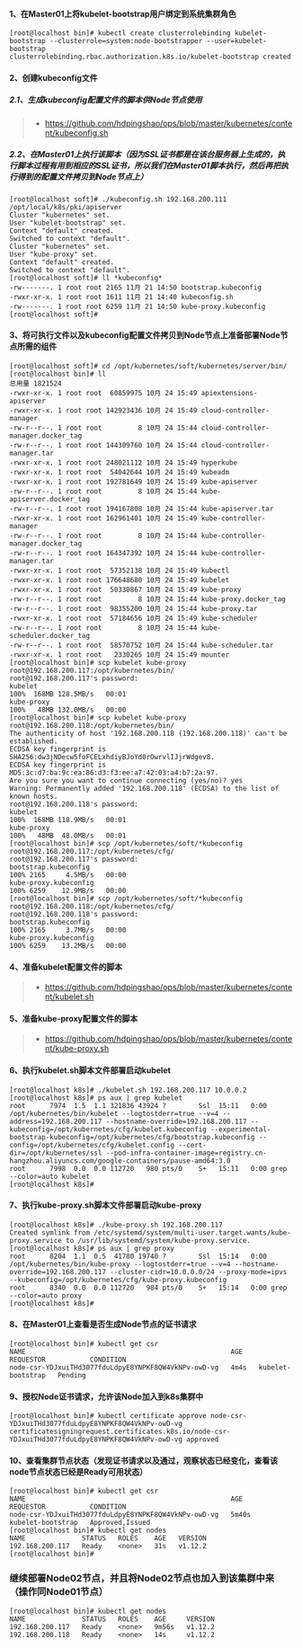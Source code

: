 #### 1、在Master01上将kubelet-bootstrap用户绑定到系统集群角色

	[root@localhost bin]# kubectl create clusterrolebinding kubelet-bootstrap --clusterrole=system:node-bootstrapper --user=kubelet-bootstrap
	clusterrolebinding.rbac.authorization.k8s.io/kubelet-bootstrap created
    
#### 2、创建kubeconfig文件

##### 2.1、生成kubeconfig配置文件的脚本供Node节点使用

> * https://github.com/hdpingshao/ops/blob/master/kubernetes/content/kubeconfig.sh

##### 2.2、在Master01上执行该脚本（因为SSL证书都是在该台服务器上生成的，执行脚本过程有用到相应的SSL证书，所以我们在Master01脚本执行，然后再把执行得到的配置文件拷贝到Node节点上）

	[root@localhost soft]# ./kubeconfig.sh 192.168.200.111 /opt/local/k8s/pki/apiserver
	Cluster "kubernetes" set.
	User "kubelet-bootstrap" set.
	Context "default" created.
	Switched to context "default".
	Cluster "kubernetes" set.
	User "kube-proxy" set.
	Context "default" created.
	Switched to context "default".
	[root@localhost soft]# ll *kubeconfig*
	-rw-------. 1 root root 2165 11月 21 14:50 bootstrap.kubeconfig
	-rwxr-xr-x. 1 root root 1611 11月 21 14:40 kubeconfig.sh
	-rw-------. 1 root root 6259 11月 21 14:50 kube-proxy.kubeconfig
	[root@localhost soft]# 
	
#### 3、将可执行文件以及kubeconfig配置文件拷贝到Node节点上准备部署Node节点所需的组件

	[root@localhost soft]# cd /opt/kubernetes/soft/kubernetes/server/bin/
	[root@localhost bin]# ll
	总用量 1821524
	-rwxr-xr-x. 1 root root  60859975 10月 24 15:49 apiextensions-apiserver
	-rwxr-xr-x. 1 root root 142923436 10月 24 15:49 cloud-controller-manager
	-rw-r--r--. 1 root root         8 10月 24 15:44 cloud-controller-manager.docker_tag
	-rw-r--r--. 1 root root 144309760 10月 24 15:44 cloud-controller-manager.tar
	-rwxr-xr-x. 1 root root 248021112 10月 24 15:49 hyperkube
	-rwxr-xr-x. 1 root root  54042644 10月 24 15:49 kubeadm
	-rwxr-xr-x. 1 root root 192781649 10月 24 15:49 kube-apiserver
	-rw-r--r--. 1 root root         8 10月 24 15:44 kube-apiserver.docker_tag
	-rw-r--r--. 1 root root 194167808 10月 24 15:44 kube-apiserver.tar
	-rwxr-xr-x. 1 root root 162961401 10月 24 15:49 kube-controller-manager
	-rw-r--r--. 1 root root         8 10月 24 15:44 kube-controller-manager.docker_tag
	-rw-r--r--. 1 root root 164347392 10月 24 15:44 kube-controller-manager.tar
	-rwxr-xr-x. 1 root root  57352138 10月 24 15:49 kubectl
	-rwxr-xr-x. 1 root root 176648680 10月 24 15:49 kubelet
	-rwxr-xr-x. 1 root root  50330867 10月 24 15:49 kube-proxy
	-rw-r--r--. 1 root root         8 10月 24 15:44 kube-proxy.docker_tag
	-rw-r--r--. 1 root root  98355200 10月 24 15:44 kube-proxy.tar
	-rwxr-xr-x. 1 root root  57184656 10月 24 15:49 kube-scheduler
	-rw-r--r--. 1 root root         8 10月 24 15:44 kube-scheduler.docker_tag
	-rw-r--r--. 1 root root  58570752 10月 24 15:44 kube-scheduler.tar
	-rwxr-xr-x. 1 root root   2330265 10月 24 15:49 mounter
	[root@localhost bin]# scp kubelet kube-proxy root@192.168.200.117:/opt/kubernetes/bin/
	root@192.168.200.117's password: 
	kubelet                                                                                                                                                            100%  168MB 128.5MB/s   00:01    
	kube-proxy                                                                                                                                                         100%   48MB 132.0MB/s   00:00    
	[root@localhost bin]# scp kubelet kube-proxy root@192.168.200.118:/opt/kubernetes/bin/
	The authenticity of host '192.168.200.118 (192.168.200.118)' can't be established.
	ECDSA key fingerprint is SHA256:dw3jNDecw5foFCELxhdiyBJoYd0rOwrvlIJjrWdgev8.
	ECDSA key fingerprint is MD5:3c:d7:ba:9c:ea:86:d3:f3:ee:a7:42:03:a4:b7:2a:97.
	Are you sure you want to continue connecting (yes/no)? yes
	Warning: Permanently added '192.168.200.118' (ECDSA) to the list of known hosts.
	root@192.168.200.118's password: 
	kubelet                                                                                                                                                            100%  168MB 118.9MB/s   00:01    
	kube-proxy                                                                                                                                                         100%   48MB  48.0MB/s   00:01    
	[root@localhost bin]# scp /opt/kubernetes/soft/*kubeconfig root@192.168.200.117:/opt/kubernetes/cfg/
	root@192.168.200.117's password: 
	bootstrap.kubeconfig                                                                                                                                               100% 2165     4.5MB/s   00:00    
	kube-proxy.kubeconfig                                                                                                                                              100% 6259    12.9MB/s   00:00    
	[root@localhost bin]# scp /opt/kubernetes/soft/*kubeconfig root@192.168.200.118:/opt/kubernetes/cfg/
	root@192.168.200.118's password: 
	bootstrap.kubeconfig                                                                                                                                               100% 2165     3.7MB/s   00:00    
	kube-proxy.kubeconfig                                                                                                                                              100% 6259    13.2MB/s   00:00    
	
#### 4、准备kubelet配置文件的脚本

> * https://github.com/hdpingshao/ops/blob/master/kubernetes/content/kubelet.sh

#### 5、准备kube-proxy配置文件的脚本

> * https://github.com/hdpingshao/ops/blob/master/kubernetes/content/kube-proxy.sh

#### 6、执行kubelet.sh脚本文件部署启动kubelet

	[root@localhost k8s]# ./kubelet.sh 192.168.200.117 10.0.0.2
	[root@localhost k8s]# ps aux | grep kubelet
	root      7974  1.5  1.1 321836 43924 ?        Ssl  15:11   0:00 /opt/kubernetes/bin/kubelet --logtostderr=true --v=4 --address=192.168.200.117 --hostname-override=192.168.200.117 --kubeconfig=/opt/kubernetes/cfg/kubelet.kubeconfig --experimental-bootstrap-kubeconfig=/opt/kubernetes/cfg/bootstrap.kubeconfig --config=/opt/kubernetes/cfg/kubelet.config --cert-dir=/opt/kubernetes/ssl --pod-infra-container-image=registry.cn-hangzhou.aliyuncs.com/google-containers/pause-amd64:3.0
	root      7998  0.0  0.0 112720   980 pts/0    S+   15:11   0:00 grep --color=auto kubelet
	[root@localhost k8s]# 
	
#### 7、执行kube-proxy.sh脚本文件部署启动kube-proxy

	[root@localhost k8s]# ./kube-proxy.sh 192.168.200.117
	Created symlink from /etc/systemd/system/multi-user.target.wants/kube-proxy.service to /usr/lib/systemd/system/kube-proxy.service.
	[root@localhost k8s]# ps aux | grep proxy
	root      8204  1.1  0.5  41780 19740 ?        Ssl  15:14   0:00 /opt/kubernetes/bin/kube-proxy --logtostderr=true --v=4 --hostname-override=192.168.200.117 --cluster-cidr=10.0.0.0/24 --proxy-mode=ipvs --kubeconfig=/opt/kubernetes/cfg/kube-proxy.kubeconfig
	root      8340  0.0  0.0 112720   984 pts/0    S+   15:14   0:00 grep --color=auto proxy
	[root@localhost k8s]# 
	
#### 8、在Master01上查看是否生成Node节点的证书请求

	[root@localhost bin]# kubectl get csr
	NAME                                                   AGE    REQUESTOR           CONDITION
	node-csr-YDJxuiTHd3077fduLdpyE8YNPKF8QW4VkNPv-owD-vg   4m4s   kubelet-bootstrap   Pending
	
#### 9、授权Node证书请求，允许该Node加入到k8s集群中

	[root@localhost bin]# kubectl certificate approve node-csr-YDJxuiTHd3077fduLdpyE8YNPKF8QW4VkNPv-owD-vg
	certificatesigningrequest.certificates.k8s.io/node-csr-YDJxuiTHd3077fduLdpyE8YNPKF8QW4VkNPv-owD-vg approved

#### 10、查看集群节点状态（发现证书请求以及通过，观察状态已经变化，查看该node节点状态已经是Ready可用状态）

	[root@localhost bin]# kubectl get csr
	NAME                                                   AGE     REQUESTOR           CONDITION
	node-csr-YDJxuiTHd3077fduLdpyE8YNPKF8QW4VkNPv-owD-vg   5m40s   kubelet-bootstrap   Approved,Issued
	[root@localhost bin]# kubectl get nodes
	NAME              STATUS   ROLES    AGE   VERSION
	192.168.200.117   Ready    <none>   31s   v1.12.2
	[root@localhost bin]# 

### 继续部署Node02节点，并且将Node02节点也加入到该集群中来（操作同Node01节点）

    [root@localhost bin]# kubectl get nodes
    NAME              STATUS   ROLES    AGE     VERSION
    192.168.200.117   Ready    <none>   9m56s   v1.12.2
    192.168.200.118   Ready    <none>   14s     v1.12.2